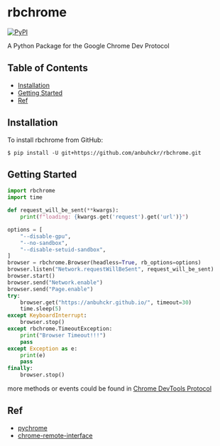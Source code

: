 # rbchrome

[![PyPI](https://img.shields.io/pypi/pyversions/pyppeteer.svg)](https://github.com/anbuhckr/rbchrome)

A Python Package for the Google Chrome Dev Protocol

## Table of Contents

* [Installation](#installation)
* [Getting Started](#getting-started)
* [Ref](#ref)


## Installation

To install rbchrome from GitHub:

```
$ pip install -U git+https://github.com/anbuhckr/rbchrome.git
```

## Getting Started

``` python
import rbchrome
import time

def request_will_be_sent(**kwargs):
    print(f"loading: {kwargs.get('request').get('url')}")

options = [
    "--disable-gpu",
    "--no-sandbox",
    "--disable-setuid-sandbox",
]
browser = rbchrome.Browser(headless=True, rb_options=options)
browser.listen("Network.requestWillBeSent", request_will_be_sent)
browser.start()
browser.send("Network.enable")
browser.send("Page.enable")
try:
    browser.get("https://anbuhckr.github.io/", timeout=30)
    time.sleep(5)
except KeyboardInterrupt:
    browser.stop()
except rbchrome.TimeoutException:
    print("Browser Timeout!!!")
    pass
except Exception as e:
    print(e)
    pass
finally:
    browser.stop()
```

more methods or events could be found in
[Chrome DevTools Protocol](https://chromedevtools.github.io/devtools-protocol/tot/)


## Ref

* [pychrome](https://github.com/fate0/pychrome/)
* [chrome-remote-interface](https://github.com/cyrus-and/chrome-remote-interface/)
